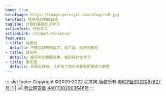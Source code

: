 ```yaml
---
home: true
heroImage: https://image.peterjxl.com/blog/re0.jpg
heroText: 程序员的网络日志
tagline: 计算机基础知识学习
actionText: 开始学习
actionLink: /ComputerScience/
features:
- title: 纯原创
  details: 不做互联网搬运工，纯手敲，纯原创教程
- title: 成系列
  details: 成系列的教程合集，告别碎片化学习
- title: 重实践
  details: 实践出真知，几乎每个知识点都有配套练习案例
---
```

::: slot footer
Copyright ©2020-2022 程序狗 版权所有  [粤ICP备2022067627号-1](https://beian.miit.gov.cn/)   | ![](http://image.peterjxl.com/blog/beian.png)    [粤公网安备 44011302003646号](http://www.beian.gov.cn/portal/registerSystemInfo?recordcode=44011302003646)
:::